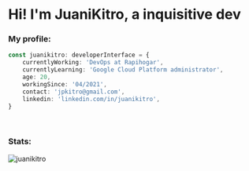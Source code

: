 <h1>Hi! I'm JuaniKitro, a inquisitive dev</h1>

<h3>My profile:</h3>

```typescript
const juanikitro: developerInterface = {
	currentlyWorking: 'DevOps at Rapihogar',
	currentlyLearning: 'Google Cloud Platform administrator',
	age: 20,
	workingSince: '04/2021',
	contact: 'jpkitro@gmail.com',
	linkedin: 'linkedin.com/in/juanikitro',
}
```

<br />

<h3>Stats:</h3>

<p><img align="center" src="https://github-readme-stats.vercel.app/api/top-langs?username=juanikitro&show_icons=true&locale=en&layout=compact" alt="juanikitro" /></p>

